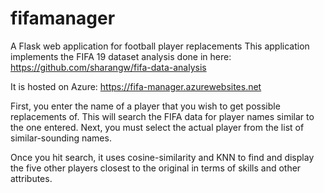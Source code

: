 # fifamanager
A Flask web application for football player replacements
This application implements the FIFA 19 dataset analysis done in here: https://github.com/sharangw/fifa-data-analysis

It is hosted on Azure: https://fifa-manager.azurewebsites.net

First, you enter the name of a player that you wish to get possible replacements of. This will search the FIFA data for player names similar to the one entered. Next, you must select the actual player from the list of similar-sounding names.

Once you hit search, it uses cosine-similarity and KNN to find and display the five other players closest to the original in terms of skills and other attributes.
